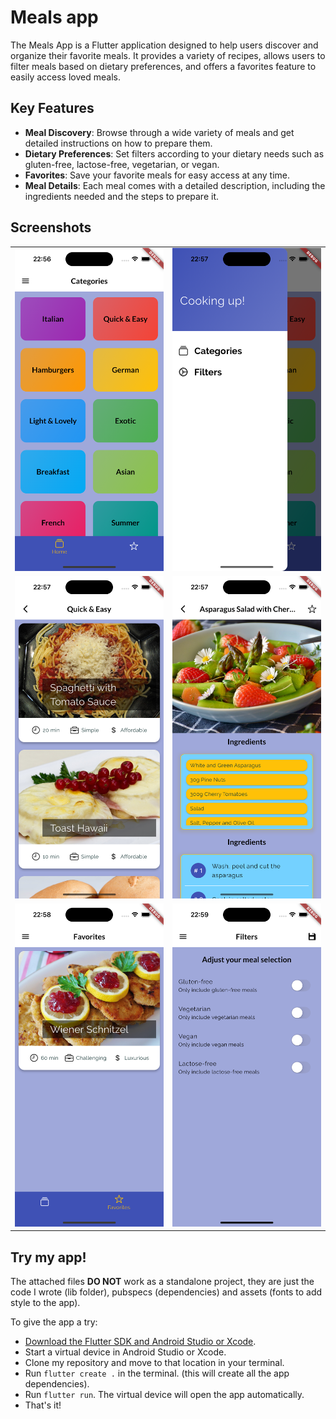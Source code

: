 # Meals app

The Meals App is a Flutter application designed to help users discover and organize their favorite meals. It provides a variety of recipes, allows users to filter meals based on dietary preferences, and offers a favorites feature to easily access loved meals.

## Key Features

- **Meal Discovery**: Browse through a wide variety of meals and get detailed instructions on how to prepare them.
- **Dietary Preferences**: Set filters according to your dietary needs such as gluten-free, lactose-free, vegetarian, or vegan.
- **Favorites**: Save your favorite meals for easy access at any time.
- **Meal Details**: Each meal comes with a detailed description, including the ingredients needed and the steps to prepare it.

## Screenshots

<table>
    <tr>
        <td>
            <img src="/assets/meals_app_pics/categories.png" width="300">
        </td>
        <td>
            <img src="/assets/meals_app_pics/drawer.png" width="300">
        </td>
    </tr>
    <tr>
        <td>
            <img src="/assets/meals_app_pics/meals.png" width="300">
        </td>
        <td>
            <img src="/assets/meals_app_pics/meals_details.png" width="300">
        </td>
    </tr>
    <tr>
        <td>
            <img src="/assets/meals_app_pics/favorites.png" width="300">
        </td>
        <td>
            <img src="/assets/meals_app_pics/filters.png" width="300">
        </td>
    </tr>
</table>

## Try my app!

The attached files **DO NOT** work as a standalone project, they are just the code I wrote (lib folder), pubspecs (dependencies) and assets (fonts to add style to the app).  

To give the app a try:
-  [Download the Flutter SDK and Android Studio or Xcode](https://docs.flutter.dev/get-started/install).
-  Start a virtual device in Android Studio or Xcode.
-  Clone my repository and move to that location in your terminal.
-  Run `flutter create .` in the terminal. (this will create all the app dependencies).
-  Run `flutter run`. The virtual device will open the app automatically.
-  That's it!